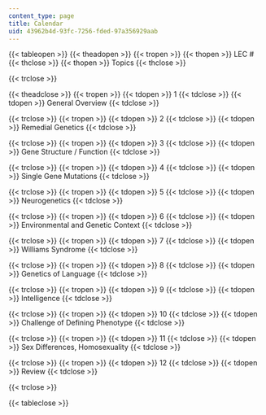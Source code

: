 ```yaml
---
content_type: page
title: Calendar
uid: 43962b4d-93fc-7256-fded-97a356929aab
---
```


{{< tableopen >}}
{{< theadopen >}}
{{< tropen >}}
{{< thopen >}}
LEC #
{{< thclose >}}
{{< thopen >}}
Topics
{{< thclose >}}

{{< trclose >}}

{{< theadclose >}}
{{< tropen >}}
{{< tdopen >}}
1
{{< tdclose >}}
{{< tdopen >}}
General Overview
{{< tdclose >}}

{{< trclose >}}
{{< tropen >}}
{{< tdopen >}}
2
{{< tdclose >}}
{{< tdopen >}}
Remedial Genetics
{{< tdclose >}}

{{< trclose >}}
{{< tropen >}}
{{< tdopen >}}
3
{{< tdclose >}}
{{< tdopen >}}
Gene Structure / Function
{{< tdclose >}}

{{< trclose >}}
{{< tropen >}}
{{< tdopen >}}
4
{{< tdclose >}}
{{< tdopen >}}
Single Gene Mutations
{{< tdclose >}}

{{< trclose >}}
{{< tropen >}}
{{< tdopen >}}
5
{{< tdclose >}}
{{< tdopen >}}
Neurogenetics
{{< tdclose >}}

{{< trclose >}}
{{< tropen >}}
{{< tdopen >}}
6
{{< tdclose >}}
{{< tdopen >}}
Environmental and Genetic Context
{{< tdclose >}}

{{< trclose >}}
{{< tropen >}}
{{< tdopen >}}
7
{{< tdclose >}}
{{< tdopen >}}
Williams Syndrome
{{< tdclose >}}

{{< trclose >}}
{{< tropen >}}
{{< tdopen >}}
8
{{< tdclose >}}
{{< tdopen >}}
Genetics of Language
{{< tdclose >}}

{{< trclose >}}
{{< tropen >}}
{{< tdopen >}}
9
{{< tdclose >}}
{{< tdopen >}}
Intelligence
{{< tdclose >}}

{{< trclose >}}
{{< tropen >}}
{{< tdopen >}}
10
{{< tdclose >}}
{{< tdopen >}}
Challenge of Defining Phenotype
{{< tdclose >}}

{{< trclose >}}
{{< tropen >}}
{{< tdopen >}}
11
{{< tdclose >}}
{{< tdopen >}}
Sex Differences, Homosexuality
{{< tdclose >}}

{{< trclose >}}
{{< tropen >}}
{{< tdopen >}}
12
{{< tdclose >}}
{{< tdopen >}}
Review
{{< tdclose >}}

{{< trclose >}}

{{< tableclose >}}